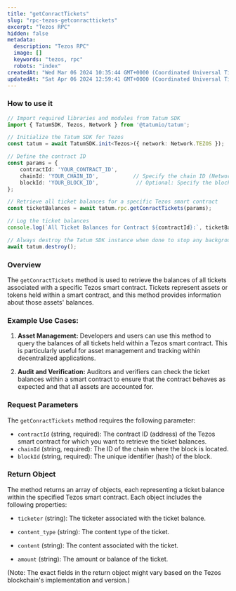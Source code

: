 ```yaml
---
title: "getConractTickets"
slug: "rpc-tezos-getconracttickets"
excerpt: "Tezos RPC"
hidden: false
metadata: 
  description: "Tezos RPC"
  image: []
  keywords: "tezos, rpc"
  robots: "index"
createdAt: "Wed Mar 06 2024 10:35:44 GMT+0000 (Coordinated Universal Time)"
updatedAt: "Sat Apr 06 2024 12:59:41 GMT+0000 (Coordinated Universal Time)"
---
```




### How to use it

```typescript
// Import required libraries and modules from Tatum SDK
import { TatumSDK, Tezos, Network } from '@tatumio/tatum';

// Initialize the Tatum SDK for Tezos
const tatum = await TatumSDK.init<Tezos>({ network: Network.TEZOS });

// Define the contract ID
const params = { 
    contractId: 'YOUR_CONTRACT_ID',
    chainId: 'YOUR_CHAIN_ID',           // Specify the chain ID (Network identifier)
    blockId: 'YOUR_BLOCK_ID',            // Optional: Specify the block ID if needed
};

// Retrieve all ticket balances for a specific Tezos smart contract
const ticketBalances = await tatum.rpc.getConractTickets(params);

// Log the ticket balances
console.log(`All Ticket Balances for Contract ${contractId}:`, ticketBalances);

// Always destroy the Tatum SDK instance when done to stop any background processes
await tatum.destroy();
```

### Overview

The `getConractTickets` method is used to retrieve the balances of all tickets associated with a specific Tezos smart contract. Tickets represent assets or tokens held within a smart contract, and this method provides information about those assets' balances.

### Example Use Cases:

1. **Asset Management:** Developers and users can use this method to query the balances of all tickets held within a Tezos smart contract. This is particularly useful for asset management and tracking within decentralized applications.

2. **Audit and Verification:** Auditors and verifiers can check the ticket balances within a smart contract to ensure that the contract behaves as expected and that all assets are accounted for.

### Request Parameters

The `getConractTickets` method requires the following parameter:

- `contractId` (string, required): The contract ID (address) of the Tezos smart contract for which you want to retrieve the ticket balances.
- `chainId` (string, required): The ID of the chain where the block is located.
- `blockId` (string, required): The unique identifier (hash) of the block.

### Return Object

The method returns an array of objects, each representing a ticket balance within the specified Tezos smart contract. Each object includes the following properties:

- `ticketer` (string): The ticketer associated with the ticket balance.

- `content_type` (string): The content type of the ticket.

- `content` (string): The content associated with the ticket.

- `amount` (string): The amount or balance of the ticket.

(Note: The exact fields in the return object might vary based on the Tezos blockchain's implementation and version.)
